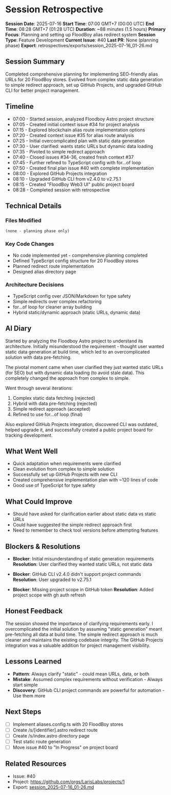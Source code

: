 # Session Retrospective

**Session Date**: 2025-07-16
**Start Time**: 07:00 GMT+7 (00:00 UTC)
**End Time**: 08:28 GMT+7 (01:28 UTC)
**Duration**: ~88 minutes (1.5 hours)
**Primary Focus**: Planning and setting up FloodBoy alias redirect system
**Session Type**: Feature Development
**Current Issue**: #40
**Last PR**: None (planning phase)
**Export**: retrospectives/exports/session_2025-07-16_01-26.md

## Session Summary
Completed comprehensive planning for implementing SEO-friendly alias URLs for 20 FloodBoy stores. Evolved from complex static data generation to simple redirect approach, set up GitHub Projects, and upgraded GitHub CLI for better project management.

## Timeline
- 07:00 - Started session, analyzed Floodboy Astro project structure
- 07:05 - Created initial context issue #34 for project analysis
- 07:15 - Explored blockchain alias route implementation options
- 07:20 - Created context issue #35 for alias route analysis
- 07:25 - Initial overcomplicated plan with static data generation
- 07:30 - User clarified: wants static URLs but dynamic data loading
- 07:35 - Pivoted to simple redirect approach
- 07:40 - Closed issues #34-36, created fresh context #37
- 07:45 - Further refined to TypeScript config with for...of loop
- 07:50 - Created final plan issue #40 with complete implementation
- 08:00 - Explored GitHub Projects integration
- 08:10 - Upgraded GitHub CLI from v2.4.0 to v2.75.1
- 08:15 - Created "FloodBoy Web3 UI" public project board
- 08:28 - Completed session with retrospective

## Technical Details

### Files Modified
```
(none - planning phase only)
```

### Key Code Changes
- No code implemented yet - comprehensive planning completed
- Defined TypeScript config structure for 20 FloodBoy stores
- Planned redirect route implementation
- Designed alias directory page

### Architecture Decisions
- TypeScript config over JSON/Markdown for type safety
- Simple redirects over complex refactoring
- for...of loop for cleaner array building
- Hybrid static/dynamic approach (static URLs, dynamic data)

## AI Diary
Started by analyzing the Floodboy Astro project to understand its architecture. Initially misunderstood the requirement - thought user wanted static data generation at build time, which led to an overcomplicated solution with data pre-fetching. 

The pivotal moment came when user clarified they just wanted static URLs (for SEO) but with dynamic data loading (to avoid stale data). This completely changed the approach from complex to simple.

Went through several iterations:
1. Complex static data fetching (rejected)
2. Hybrid with data pre-fetching (rejected)  
3. Simple redirect approach (accepted)
4. Refined to use for...of loop (final)

Also explored GitHub Projects integration, discovered CLI was outdated, helped upgrade it, and successfully created a public project board for tracking development.

## What Went Well
- Quick adaptation when requirements were clarified
- Clean evolution from complex to simple solution
- Successfully set up GitHub Projects with new CLI
- Created comprehensive implementation plan with ~120 lines of code
- Good use of TypeScript for type safety

## What Could Improve
- Should have asked for clarification earlier about static data vs static URLs
- Could have suggested the simple redirect approach first
- Need to remember to check tool versions before attempting features

## Blockers & Resolutions
- **Blocker**: Initial misunderstanding of static generation requirements
  **Resolution**: User clarified they wanted static URLs, not static data

- **Blocker**: GitHub CLI v2.4.0 didn't support project commands
  **Resolution**: User upgraded to v2.75.1

- **Blocker**: Missing project scope in GitHub token
  **Resolution**: Added project scope with gh auth refresh

## Honest Feedback
The session showed the importance of clarifying requirements early. I overcomplicated the initial solution by assuming "static generation" meant pre-fetching all data at build time. The simple redirect approach is much cleaner and maintains the existing codebase integrity. The GitHub Projects integration was a valuable addition for project management visibility.

## Lessons Learned
- **Pattern**: Always clarify "static" - could mean URLs, data, or both
- **Mistake**: Assumed complex requirements without verification - Always start simple
- **Discovery**: GitHub CLI project commands are powerful for automation - Use them more

## Next Steps
- [ ] Implement aliases.config.ts with 20 FloodBoy stores
- [ ] Create /s/[identifier].astro redirect route
- [ ] Create /s/index.astro directory page
- [ ] Test static route generation
- [ ] Move issue #40 to "In Progress" on project board

## Related Resources
- Issue: #40
- Project: https://github.com/orgs/LarisLabs/projects/1
- Export: [session_2025-07-16_01-26.md](../exports/session_2025-07-16_01-26.md)
